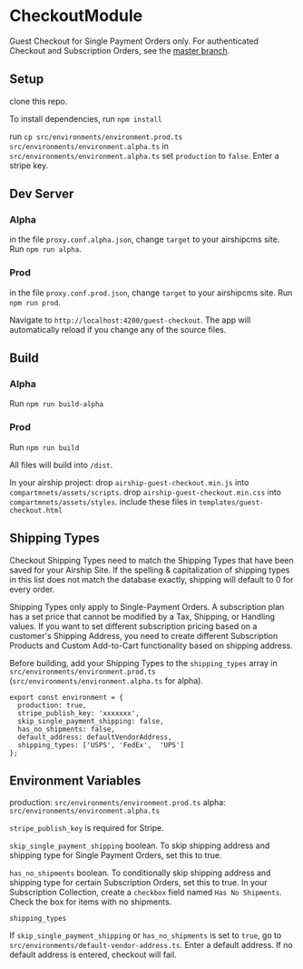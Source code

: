 # CheckoutModule

Guest Checkout for Single Payment Orders only. For authenticated Checkout and Subscription Orders, see the [master branch](https://github.com/AirshipCMS/Checkout-Module).

## Setup

clone this repo.

To install dependencies, run `npm install`

run `cp src/environments/environment.prod.ts src/environments/environment.alpha.ts`
in `src/environments/environment.alpha.ts` set `production` to `false`.
Enter a stripe key.

## Dev Server

### Alpha
in the file `proxy.conf.alpha.json`, change `target` to your airshipcms site.
Run `npm run alpha`.

### Prod
in the file `proxy.conf.prod.json`, change `target` to your airshipcms site.
Run `npm run prod`.

Navigate to `http://localhost:4200/guest-checkout`. The app will automatically reload if you change any of the source files.

## Build

### Alpha
Run `npm run build-alpha`

### Prod
Run `npm run build`

All files will build into `/dist`.

In your airship project:
drop `airship-guest-checkout.min.js` into `compartmnets/assets/scripts`.
drop `airship-guest-checkout.min.css` into `compartmnets/assets/styles`.
include these files in `templates/guest-checkout.html`

## Shipping Types

Checkout Shipping Types need to match the Shipping Types that have been saved for your Airship Site. If the spelling & capitalization of shipping types in this list does not match the database exactly, shipping will default to 0 for every order.

Shipping Types only apply to Single-Payment Orders. A subscription plan has a set price that cannot be modified by a Tax, Shipping, or Handling values. If you want to set different subscription pricing based on a customer's Shipping Address, you need to create different Subscription Products and Custom Add-to-Cart functionality based on shipping address.

Before building, add your Shipping Types to the `shipping_types` array in `src/environments/environment.prod.ts` (`src/environments/environment.alpha.ts` for alpha).

```
export const environment = {
  production: true,
  stripe_publish_key: 'xxxxxxx',
  skip_single_payment_shipping: false,
  has_no_shipments: false,
  default_address: defaultVendorAddress,
  shipping_types: ['USPS', 'FedEx',  'UPS']
};
```

## Environment Variables

production: `src/environments/environment.prod.ts`
alpha: `src/environments/environment.alpha.ts`

`stripe_publish_key` is required for Stripe.

`skip_single_payment_shipping` boolean. To skip shipping address and shipping type for Single Payment Orders, set this to true.

`has_no_shipments` boolean. To conditionally skip shipping address and shipping type for certain Subscription Orders, set this to true. In your Subscription Collection, create a `checkbox` field named `Has No Shipments`. Check the box for items with no shipments.

`shipping_types`

If `skip_single_payment_shipping` or `has_no_shipments` is set to `true`, go to `src/environments/default-vendor-address.ts`. Enter a default address. If no default address is entered, checkout will fail.